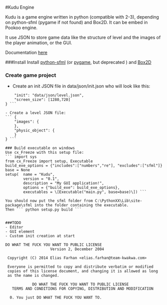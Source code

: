 #Kudu Engine

Kudu is a game engine written in python (compatible with 2-3), depending on python-sfml (pygame if not found) and Box2D. It can be embed in Pookoo engine.

It use JSON to store game data like the structure of level and the images of the player animation, or the GUI.

Documentation [here](http://team-kwakwa.com/kudu_doc/index.html)

###Install
Install [python-sfml](http://www.python-sfml.org/)
(or [pygame](http://www.pygame.org/), but deprecated )
and [Box2D](http://code.google.com/p/pybox2d/)

### Create game project
- Create an init JSON file in data/json/init.json who will look like this:
``` {
	"init": "data/json/level.json",
	"screen_size": [1280,720]
} ```

- Create a level JSON file:
``` {
	"images": {
	},
	"physic_object": {
	}
} ```

### Build executable on windows
Use cx_Freeze with this setup file:
``` import sys
from cx_Freeze import setup, Executable
build_exe_options = {"includes":["numbers","re"], "excludes":["sfml"]}
base = None
setup(  name = "Kudu",
        version = "0.1",
        description = "My GUI application!",
        options = {"build_exe": build_exe_options},
        executables = \[Executable("main.py", base=base)\]) ```

You should now put the sfml folder from C:\PythonXX\Lib\site-package\sfml into the folder containing the executable.
Then ``` python setup.py build ```


###TODO
- Editor
- GUI element
- Custom init creation at start

DO WHAT THE FUCK YOU WANT TO PUBLIC LICENSE
                    Version 2, December 2004

 Copyright (C) 2014 Elias Farhan <elias.farhan@team-kwakwa.com>

 Everyone is permitted to copy and distribute verbatim or modified
 copies of this license document, and changing it is allowed as long
 as the name is changed.

            DO WHAT THE FUCK YOU WANT TO PUBLIC LICENSE
   TERMS AND CONDITIONS FOR COPYING, DISTRIBUTION AND MODIFICATION

  0. You just DO WHAT THE FUCK YOU WANT TO.
